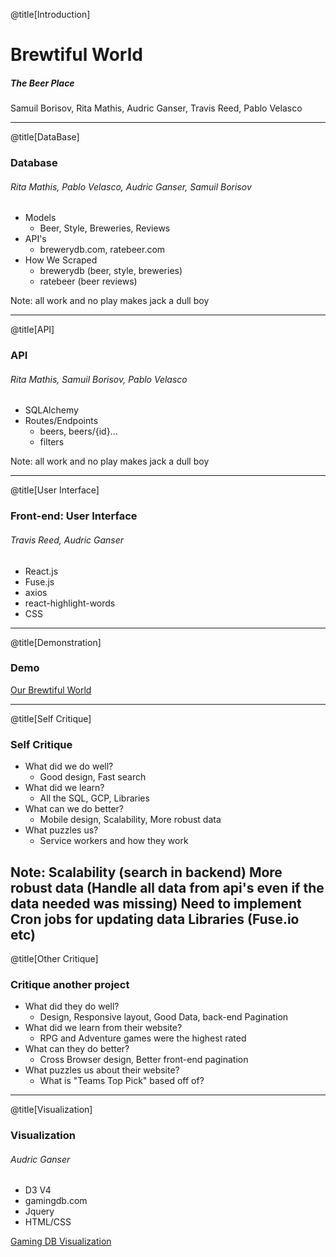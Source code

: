 @title[Introduction]

# Brewtiful World

##### The Beer Place


<span class="byline">Samuil Borisov, Rita Mathis, Audric Ganser, Travis Reed, Pablo Velasco</span>

---

@title[DataBase]

### Database
###### Rita Mathis, Pablo Velasco, Audric Ganser, Samuil Borisov
* Models
	* Beer, Style, Breweries, Reviews
* API's
	* brewerydb.com, ratebeer.com
* How We Scraped
	* brewerydb (beer, style, breweries)
	* ratebeer (beer reviews)

Note:
all work and no play makes jack a dull boy

---

@title[API]

### API
###### Rita Mathis, Samuil Borisov, Pablo Velasco
* SQLAlchemy
* Routes/Endpoints
	* beers, beers/{id}...
	* filters

Note:
all work and no play makes jack a dull boy

---

@title[User Interface]

### Front-end: User Interface
###### Travis Reed, Audric Ganser
* React.js
* Fuse.js
* axios
* react-highlight-words
* CSS


---

@title[Demonstration]
### Demo

[Our Brewtiful World](https://brewtiful.world)

---

@title[Self Critique]
### Self Critique
* What did we do well?
	* Good design, Fast search
* What did we learn?
	* All the SQL, GCP, Libraries
* What can we do better?
	* Mobile design, Scalability, More robust data
* What puzzles us?
	* Service workers and how they work

Note:
Scalability (search in backend)
More robust data (Handle all data from api's even if the data needed was missing)
Need to implement Cron jobs for updating data
Libraries (Fuse.io etc)
---

@title[Other Critique]
### Critique another project
* What did they do well?
	* Design, Responsive layout, Good Data, back-end Pagination
* What did we learn from their website?
	* RPG and Adventure games were the highest rated
* What can they do better?
	* Cross Browser design, Better front-end pagination
* What puzzles us about their website?
	* What is "Teams Top Pick" based off of?

---

@title[Visualization]
### Visualization
###### Audric Ganser
* D3 V4
* gamingdb.com
* Jquery
* HTML/CSS

[Gaming DB Visualization](http://aganser.com/visualization.html)
